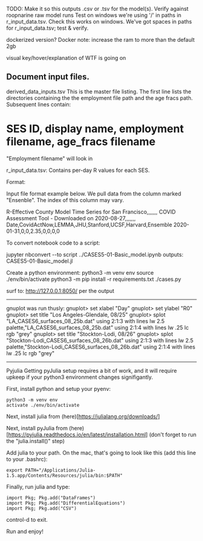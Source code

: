TODO:
Make it so this outputs .csv or .tsv for the model(s).
  Verify against roopnarine raw model runs
Test on windows
we're using '/' in paths in r_input_data.tsv. Check this works on windows.
We've got spaces in paths for r_input_data.tsv; test & verify.

dockerized version?
Docker note: increase the ram to more than the default 2gb

visual key/hover/explanation of WTF is going on


Document input files.
---------------------
derived_data_inputs.tsv 
This is the master file listing. The first line lists the directories containing
the the employment file path and the age fracs path. 
Subsequent lines contain:
# SES ID, display name, employment filename, age_fracs filename
 "Employment filename" will look in 



r_input_data.tsv:
Contains per-day R values for each SES. 

Format:
<ses ID>    <relative path to csv file>

Input file format example below. We pull data from the column marked "Ensenble".
The index of this column may vary.

R-Effective County Model Time Series for San Francisco,,,,,,,
COVID Assessment Tool - Downloaded on 2020-08-27,,,,,,,
Date,CovidActNow,LEMMA,JHU,Stanford,UCSF,Harvard,Ensemble
2020-01-31,0,0,2.35,0,0,0,0





To convert notebook code to a script:


jupyter nbconvert --to script ../CASES5-01-Basic_model.ipynb
outputs:
CASES5-01-Basic_model.jl

Create a python environment:
python3 -m venv env
source ./env/bin/activate
python3 -m pip install -r requirements.txt
./cases.py

surf to: http://127.0.0.1:8050/
per the output

-----------
gnuplot was run thusly:
gnuplot> set xlabel "Day"
gnuplot> set ylabel "R0"
gnuplot> set title "Los Angeles-Glendale, 08/25"
gnuplot> splot "LA_CASES6_surfaces_08_25b.dat" using 2:1:3 with lines lw 2.5 palette,"LA_CASES6_surfaces_08_25b.dat" using 2:1:4 with lines lw .25 lc rgb "grey"
gnuplot> set title "Stockton-Lodi, 08/26"
gnuplot> splot "Stockton-Lodi_CASES6_surfaces_08_26b.dat" using 2:1:3 with lines lw 2.5 palette,"Stockton-Lodi_CASES6_surfaces_08_26b.dat" using 2:1:4 with lines lw .25 lc rgb "grey"

----------------
Pyjulia 
Getting pyJulia setup requires a bit of work, and it will require upkeep if your
python3 environment changes signifigantly. 

First, install python and setup your pyenv:
```
python3 -m venv env
activate ./env/bin/activate
```

Next, install julia from (here)[https://julialang.org/downloads/]

Next, install pyJulia from (here)[https://pyjulia.readthedocs.io/en/latest/installation.html]
(don't forget to run the "julia.install()" step)

Add julia to your path. On the mac, that's going to look like this (add this line to your .bashrc):
```
export PATH="/Applications/Julia-1.5.app/Contents/Resources/julia/bin:$PATH"
```

Finally, run julia and type:

```
import Pkg; Pkg.add("DataFrames")
import Pkg; Pkg.add("DifferentialEquations")
import Pkg; Pkg.add("CSV")
```
control-d to exit.

Run and enjoy!
